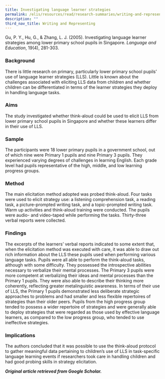 ```yaml
---
title: Investigating language learner strategies
permalink: /elis/resources/read/research-summaries/writing-and-representing/investigating-learner-strategies/
description: ""
third_nav_title: Writing and Representing
---
```

Gu, P. Y., Hu, G., & Zhang, L. J. (2005). Investigating language learner strategies among lower primary school pupils in Singapore. _Language and Education_, 19(4), 281-303.

### Background

There is little research on primary, particularly lower primary school pupils’ use of language learner strategies (LLS). Little is known about the challenges associated with eliciting LLS data from children and whether children can be differentiated in terms of the learner strategies they deploy in handling language tasks.

### Aims

The study investigated whether think-aloud could be used to elicit LLS from lower primary school pupils in Singapore and whether these learners differ in their use of LLS.

### Sample

The participants were 18 lower primary pupils in a government school, out of which nine were Primary 1 pupils and nine Primary 3 pupils. They experienced varying degrees of challenges in learning English. Each grade level had pupils representative of the high, middle, and low learning progress groups.

### Method

The main elicitation method adopted was probed think-aloud. Four tasks were used to elicit strategy use: a listening comprehension task, a reading task, a picture-prompted writing task, and a topic-prompted writing task. Warm up activities and think-aloud training were conducted. The pupils were audio- and video-taped while performing the tasks. Thirty-three verbal reports were collected.

### Findings

The excerpts of the learners’ verbal reports indicated to some extent that, when the elicitation method was executed with care, it was able to draw out rich information about the LLS these pupils used when performing various language tasks. Pupils were all able to perform the think-aloud tasks, although with some difficulty. They possessed the introspective abilities necessary to verbalize their mental processes. The Primary 3 pupils were more competent at verbalizing their ideas and mental processes than the Primary 1 pupils. They were also able to describe their thinking more coherently, reflecting greater metalinguistic awareness. In terms of their use of LLS, the Primary 1 pupils demonstrated less deliberate strategic approaches to problems and had smaller and less flexible repertoires of strategies than their older peers. Pupils from the high progress group tended to possess a wider repertoire of strategies and were generally able to deploy strategies that were regarded as those used by effective language learners, as compared to the low progress group, who tended to use ineffective strategies.

### Implications

The authors concluded that it was possible to use the think-aloud protocol to gather meaningful data pertaining to children’s use of LLS in task-specific language learning events if researchers took care in handling children and had good probing skills in strategy elicitation.


_**Original article retrieved from Google Scholar.**_
